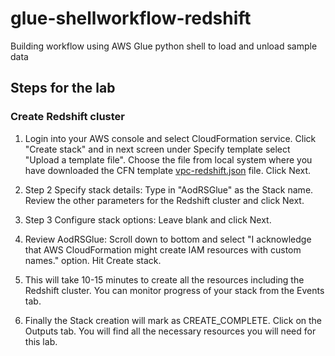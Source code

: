 # glue-shellworkflow-redshift
Building workflow using AWS Glue python shell to load and unload sample data

## Steps for the lab

### Create Redshift cluster

1. Login into your AWS console and select CloudFormation service. Click "Create stack" and in next screen under Specify template select "Upload a template file". Choose the file from local system where you have downloaded the CFN template [vpc-redshift.json]( https://github.com/saunakc/glue-shellworkflow-redshift/blob/master/src/cloudformation/vpc-redshift.json) file. Click Next.

2. Step 2 Specify stack details: Type in "AodRSGlue" as the Stack name. Review the other parameters for the Redshift cluster and click Next.

3. Step 3 Configure stack options: Leave blank and click Next.

4. Review AodRSGlue: Scroll down to bottom and select "I acknowledge that AWS CloudFormation might create IAM resources with custom names." option. Hit Create stack.

5. This will take 10-15 minutes to create all the resources including the Redshift cluster. You can monitor progress of your stack from the Events tab.

6. Finally the Stack creation will mark as CREATE_COMPLETE. Click on the Outputs tab. You will find all the necessary resources you will need for this lab.
